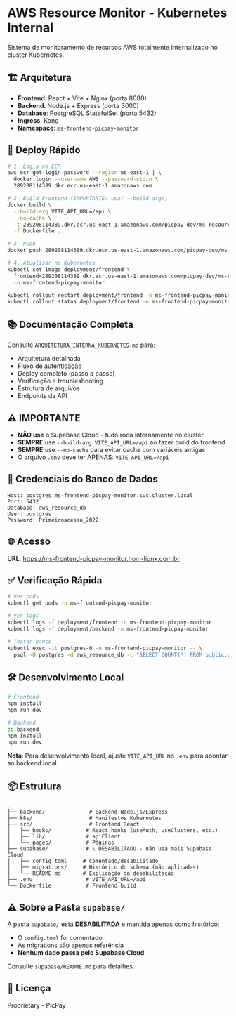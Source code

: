 # AWS Resource Monitor - Kubernetes Internal

Sistema de monitoramento de recursos AWS totalmente internalizado no cluster Kubernetes.

## 🏗️ Arquitetura

- **Frontend**: React + Vite + Nginx (porta 8080)
- **Backend**: Node.js + Express (porta 3000)
- **Database**: PostgreSQL StatefulSet (porta 5432)
- **Ingress**: Kong
- **Namespace**: `ms-frontend-picpay-monitor`

## 🚀 Deploy Rápido

```bash
# 1. Login no ECR
aws ecr get-login-password --region us-east-1 | \
  docker login --username AWS --password-stdin \
  289208114389.dkr.ecr.us-east-1.amazonaws.com

# 2. Build Frontend (IMPORTANTE: usar --build-arg!)
docker build \
  --build-arg VITE_API_URL=/api \
  --no-cache \
  -t 289208114389.dkr.ecr.us-east-1.amazonaws.com/picpay-dev/ms-resource-frontend:v1.0.6 \
  -f Dockerfile .

# 3. Push
docker push 289208114389.dkr.ecr.us-east-1.amazonaws.com/picpay-dev/ms-resource-frontend:v1.0.6

# 4. Atualizar no Kubernetes
kubectl set image deployment/frontend \
  frontend=289208114389.dkr.ecr.us-east-1.amazonaws.com/picpay-dev/ms-resource-frontend:v1.0.6 \
  -n ms-frontend-picpay-monitor

kubectl rollout restart deployment/frontend -n ms-frontend-picpay-monitor
kubectl rollout status deployment/frontend -n ms-frontend-picpay-monitor
```

## 📚 Documentação Completa

Consulte [`ARQUITETURA_INTERNA_KUBERNETES.md`](./ARQUITETURA_INTERNA_KUBERNETES.md) para:
- Arquitetura detalhada
- Fluxo de autenticação
- Deploy completo (passo a passo)
- Verificação e troubleshooting
- Estrutura de arquivos
- Endpoints da API

## ⚠️ IMPORTANTE

- **NÃO use** o Supabase Cloud - tudo roda internamente no cluster
- **SEMPRE** use `--build-arg VITE_API_URL=/api` ao fazer build do frontend
- **SEMPRE** use `--no-cache` para evitar cache com variáveis antigas
- O arquivo `.env` deve ter APENAS: `VITE_API_URL=/api`

## 🔐 Credenciais do Banco de Dados

```
Host: postgres.ms-frontend-picpay-monitor.svc.cluster.local
Port: 5432
Database: aws_resource_db
User: postgres
Password: Primeiroacesso_2022
```

## 🌐 Acesso

**URL**: https://ms-frontend-picpay-monitor.hom-lionx.com.br

## ✅ Verificação Rápida

```bash
# Ver pods
kubectl get pods -n ms-frontend-picpay-monitor

# Ver logs
kubectl logs -f deployment/frontend -n ms-frontend-picpay-monitor
kubectl logs -f deployment/backend -n ms-frontend-picpay-monitor

# Testar banco
kubectl exec -it postgres-0 -n ms-frontend-picpay-monitor -- \
  psql -U postgres -d aws_resource_db -c "SELECT COUNT(*) FROM public.users_profile;"
```

## 🛠️ Desenvolvimento Local

```bash
# Frontend
npm install
npm run dev

# Backend
cd backend
npm install
npm run dev
```

**Nota**: Para desenvolvimento local, ajuste `VITE_API_URL` no `.env` para apontar ao backend local.

## 📦 Estrutura

```
.
├── backend/              # Backend Node.js/Express
├── k8s/                  # Manifestos Kubernetes
├── src/                  # Frontend React
│   ├── hooks/           # React hooks (useAuth, useClusters, etc.)
│   ├── lib/             # apiClient
│   └── pages/           # Páginas
├── supabase/            # ⚠️ DESABILITADO - não usa mais Supabase Cloud
│   ├── config.toml     # Comentado/desabilitado
│   ├── migrations/     # Histórico do schema (não aplicadas)
│   └── README.md       # Explicação da desabilitação
├── .env                 # VITE_API_URL=/api
└── Dockerfile           # Frontend build
```

## ⚠️ Sobre a Pasta `supabase/`

A pasta `supabase/` está **DESABILITADA** e mantida apenas como histórico:
- O `config.toml` foi comentado
- As migrations são apenas referência
- **Nenhum dado passa pelo Supabase Cloud**

Consulte `supabase/README.md` para detalhes.

## 📝 Licença

Proprietary - PicPay
